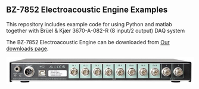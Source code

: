 ## BZ-7852 Electroacoustic Engine Examples 

This repository includes example code for using Python and matlab together with Brüel & Kjær 3670-A-082-R  (8 input/2 output) DAQ system

The BZ-7852 Electroacoustic Engine can be downloaded from [Our downloads page](https://www.bksv.com/en/services/downloads/3670-usb-audio-demo-tool/bz-7852-electro-acoustic-engine).

![3670](pictures/3670.jpg)